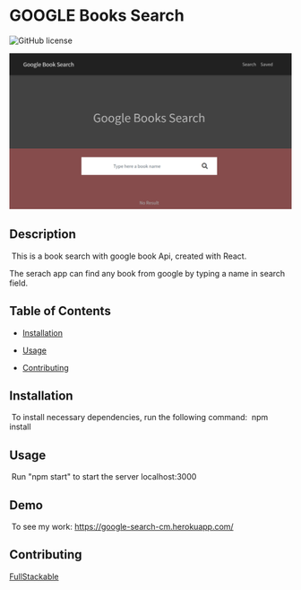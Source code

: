 # GOOGLE Books Search

![GitHub license](https://img.shields.io/badge/license-MIT-blue.svg)

![FullStackable](googlebook.png)

## Description

​
This is a book search with google book Api, created with React.

The serach app can find any book from google by typing a name in search field.

## Table of Contents

- [Installation](#installation)

- [Usage](#usage)

- [Contributing](#contributing)

## Installation

​
To install necessary dependencies, run the following command:
​
npm install
​

## Usage

​
Run "npm start" to start the server localhost:3000

## Demo
​
To see my work: https://google-search-cm.herokuapp.com/



## Contributing

[FullStackable]('https://github.com/cynmojica1231/Homework21')
